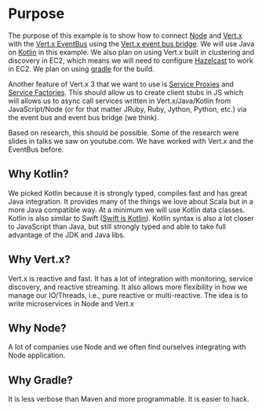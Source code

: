 
# Purpose

The purpose of this example is to show how to connect [Node](https://nodejs.org/en/) and [Vert.x](http://vertx.io/) 
with the [Vert.x EventBus](http://vertx.io/docs/vertx-core/java/#event_bus) using the 
[Vert.x event bus bridge](http://vertx.io/docs/vertx-tcp-eventbus-bridge/java/). We will use Java on 
[Kotlin](https://kotlinlang.org/) 
in this example. We also plan on using Vert.x built in clustering and discovery in EC2, which means we will need
to configure [Hazelcast](https://hazelcast.com/) to work in EC2. We plan on using [gradle](http://gradle.org/) 
for the build. 

Another feature of Vert.x 3 that we want to use is [Service Proxies](http://vertx.io/docs/vertx-service-proxy/) 
and [Service Factories](http://vertx.io/docs/vertx-service-factory/). This should allow us to create client stubs in 
JS which will allows us to async call services written in Vert.x/Java/Kotlin from JavaScript/Node 
(or for that matter JRuby, Ruby, Jython, Python, etc.) via the event bus and event bus bridge (we think).

Based on research, this should be possible. Some of the research were slides in talks we saw on youtube.com.
We have worked with Vert.x and the EventBus before. 


## Why Kotlin?
We picked Kotlin because it is strongly typed, compiles fast and has great Java integration. 
It provides many of the things we love about Scala but in a more Java compatible way. At a minimum we will use Kotlin
data classes. Kotlin is also similar to Swift ([Swift is Kotlin](http://blog.translusion.com/posts/swift-is-kotlin/)).
Kotlin syntax is also a lot closer to JavaScript than Java, but still strongly typed and able to take full advantage of
the JDK and Java libs.

## Why Vert.x?
Vert.x is reactive and fast. It has a lot of integration with monitoring, service discovery, and reactive streaming.
It also allows more flexibility in how we manage our IO/Threads, i.e., pure reactive or multi-reactive.
The idea is to write microservices in Node and Vert.x

## Why Node?
A lot of companies use Node and we often find ourselves integrating with Node application. 

## Why Gradle?
It is less verbose than Maven and more programmable. It is easier to hack. 






